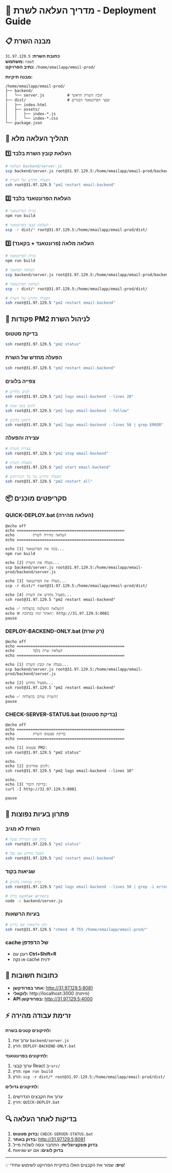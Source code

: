 # 🚀 מדריך העלאה לשרת - Deployment Guide

## 📋 מבנה השרת

**כתובת השרת:** `31.97.129.5`  
**משתמש:** `root`  
**נתיב הפרויקט:** `/home/emailapp/email-prod/`

**מבנה תיקיות:**
```
/home/emailapp/email-prod/
├── backend/
│   └── server.js          # קובץ השרת הראשי
├── dist/                  # קבצי הפרונטאנד הבנויים
│   ├── index.html
│   ├── assets/
│   │   ├── index-*.js
│   │   └── index-*.css
└── package.json
```

## 🔧 תהליך העלאה מלא

### 1️⃣ העלאת קובץ השרת בלבד

```bash
# העלאת backend/server.js
scp backend/server.js root@31.97.129.5:/home/emailapp/email-prod/backend/server.js

# הפעלה מחדש של השרת
ssh root@31.97.129.5 "pm2 restart email-backend"
```

### 2️⃣ העלאת הפרונטאנד בלבד

```bash
# בניית הפרונטאנד
npm run build

# העלאת קבצי הפרונטאנד
scp -r dist/* root@31.97.129.5:/home/emailapp/email-prod/dist/
```

### 3️⃣ העלאה מלאה (פרונטאנד + בקאנד)

```bash
# בניית הפרונטאנד
npm run build

# העלאת הבקאנד
scp backend/server.js root@31.97.129.5:/home/emailapp/email-prod/backend/server.js

# העלאת הפרונטאנד
scp -r dist/* root@31.97.129.5:/home/emailapp/email-prod/dist/

# הפעלה מחדש של השרת
ssh root@31.97.129.5 "pm2 restart email-backend"
```

## 🔄 פקודות PM2 לניהול השרת

### בדיקת סטטוס
```bash
ssh root@31.97.129.5 "pm2 status"
```

### הפעלה מחדש של השרת
```bash
ssh root@31.97.129.5 "pm2 restart email-backend"
```

### צפייה בלוגים
```bash
# לוגים כלליים
ssh root@31.97.129.5 "pm2 logs email-backend --lines 20"

# לוגים בזמן אמת
ssh root@31.97.129.5 "pm2 logs email-backend --follow"

# חיפוש בלוגים
ssh root@31.97.129.5 "pm2 logs email-backend --lines 50 | grep ERROR"
```

### עצירה והפעלה
```bash
# עצירת השרת
ssh root@31.97.129.5 "pm2 stop email-backend"

# הפעלת השרת
ssh root@31.97.129.5 "pm2 start email-backend"

# הפעלה מחדש של כל השירותים
ssh root@31.97.129.5 "pm2 restart all"
```

## 📦 סקריפטים מוכנים

### QUICK-DEPLOY.bat (העלאה מהירה)
```batch
@echo off
echo ===============================================
echo        העלאה מהירה לשרת
echo ===============================================

echo [1] בונה את הפרונטאנד...
npm run build

echo [2] מעלה את השרת...
scp backend/server.js root@31.97.129.5:/home/emailapp/email-prod/backend/server.js

echo [3] מעלה את הפרונטאנד...
scp -r dist/* root@31.97.129.5:/home/emailapp/email-prod/dist/

echo [4] מפעיל מחדש את השרת...
ssh root@31.97.129.5 "pm2 restart email-backend"

echo ✅ העלאה הושלמה בהצלחה!
echo 🌐 האתר זמין בכתובת: http://31.97.129.5:8081
pause
```

### DEPLOY-BACKEND-ONLY.bat (רק שרת)
```batch
@echo off
echo ===============================================
echo        העלאת שרת בלבד
echo ===============================================

echo [1] מעלה את קובץ השרת...
scp backend/server.js root@31.97.129.5:/home/emailapp/email-prod/backend/server.js

echo [2] מפעיל מחדש...
ssh root@31.97.129.5 "pm2 restart email-backend"

echo ✅ השרת עודכן בהצלחה!
pause
```

### CHECK-SERVER-STATUS.bat (בדיקת סטטוס)
```batch
@echo off
echo ===============================================
echo        בדיקת סטטוס השרת
echo ===============================================

echo [1] סטטוס PM2:
ssh root@31.97.129.5 "pm2 status"

echo.
echo [2] לוגים אחרונים:
ssh root@31.97.129.5 "pm2 logs email-backend --lines 10"

echo.
echo [3] בדיקת חיבור:
curl -I http://31.97.129.5:8081

pause
```

## 🐛 פתרון בעיות נפוצות

### השרת לא מגיב
```bash
# בדוק אם השירות פועל
ssh root@31.97.129.5 "pm2 status"

# הפעל מחדש אם נפל
ssh root@31.97.129.5 "pm2 restart email-backend"
```

### שגיאות בקוד
```bash
# בדוק שגיאות בלוגים
ssh root@31.97.129.5 "pm2 logs email-backend --lines 50 | grep -i error"

# בדוק syntax errors
node -c backend/server.js
```

### בעיות הרשאות
```bash
# תקן הרשאות אם נדרש
ssh root@31.97.129.5 "chmod -R 755 /home/emailapp/email-prod/"
```

### cache של הדפדפן
- רענן עם **Ctrl+Shift+R**
- או נקה cache ידנית

## 📍 כתובות חשובות

- **אתר בפרודקשן:** http://31.97.129.5:8081
- **לוקאלי:** http://localhost:3000 (פיתוח)
- **API בפרודקשן:** http://31.97.129.5:4000

## ⚡ זרימת עבודה מהירה

**לתיקונים קטנים בשרת:**
1. ערוך את `backend/server.js`
2. הרץ: `DEPLOY-BACKEND-ONLY.bat`

**לתיקונים בפרונטאנד:**
1. ערוך קבצי React ב-`src/`
2. הרץ: `npm run build`
3. הרץ: `scp -r dist/* root@31.97.129.5:/home/emailapp/email-prod/dist/`

**לתיקונים גדולים:**
1. ערוך את הקבצים הנדרשים
2. הרץ: `QUICK-DEPLOY.bat`

## 🔍 בדיקות לאחר העלאה

1. **בדוק סטטוס:** `CHECK-SERVER-STATUS.bat`
2. **בדוק באתר:** http://31.97.129.5:8081
3. **בדוק פונקציונליות:** התחבר ונסה לשלוח מייל
4. **בדוק לוגים:** אם יש שגיאות

---

💡 **טיפ:** שמור את הקבצים האלו בתיקיית הפרויקט לשימוש עתידי!
